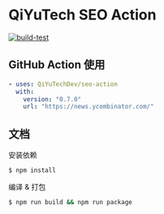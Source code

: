 # QiYuTech SEO Action

[![build-test](https://github.com/QiYuTechDev/demo-action/actions/workflows/test.yml/badge.svg)](https://github.com/QiYuTechDev/demo-action/actions/workflows/test.yml)

## GitHub Action 使用

```yaml
- uses: QiYuTechDev/seo-action
  with:
    version: "0.7.0"
    url: "https://news.ycombinator.com/"
```

## 文档

安装依赖

```bash
$ npm install
```

编译 & 打包

```bash
$ npm run build && npm run package
```

